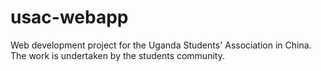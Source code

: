 # usac-webapp
Web development project for the Uganda Students' Association in China. The work is undertaken by the students community.
